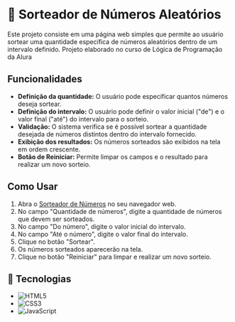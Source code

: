 # 🎯 Sorteador de Números Aleatórios

Este projeto consiste em uma página web simples que permite ao usuário sortear uma quantidade específica de números aleatórios dentro de um intervalo definido.
Projeto elaborado no curso de Lógica de Programação da Alura

## Funcionalidades

* **Definição da quantidade:** O usuário pode especificar quantos números deseja sortear.
* **Definição do intervalo:** O usuário pode definir o valor inicial ("de") e o valor final ("até") do intervalo para o sorteio.
* **Validação:** O sistema verifica se é possível sortear a quantidade desejada de números distintos dentro do intervalo fornecido.
* **Exibição dos resultados:** Os números sorteados são exibidos na tela em ordem crescente.
* **Botão de Reiniciar:** Permite limpar os campos e o resultado para realizar um novo sorteio.

## Como Usar

1.  Abra o [Sorteador de Números](https://sorteador-de-numeros-three-alpha.vercel.app/) no seu navegador web.
2.  No campo "Quantidade de números", digite a quantidade de números que devem ser sorteados.
3.  No campo "Do número", digite o valor inicial do intervalo.
4.  No campo "Até o número", digite o valor final do intervalo.
5.  Clique no botão "Sortear".
6.  Os números sorteados aparecerão na tela.
7.  Clique no botão "Reiniciar" para limpar e realizar um novo sorteio.

## 🚀 Tecnologias 

* <img src="https://img.shields.io/badge/HTML5-E34F26?style=for-the-badge&logo=html5&logoColor=white" alt="HTML5">
* <img src="https://img.shields.io/badge/CSS3-1572B6?style=for-the-badge&logo=css3&logoColor=white" alt="CSS3">
* <img src="https://img.shields.io/badge/JavaScript-F7DF1E?style=for-the-badge&logo=javascript&logoColor=black" alt="JavaScript">
